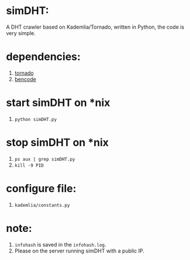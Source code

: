 simDHT:
======
A DHT crawler based on Kademlia/Tornado, written in Python, the code is very simple.

dependencies:
======
1. [tornado](https://pypi.python.org/pypi/tornado/3.2)
2. [bencode](https://pypi.python.org/pypi/bencode/1.0)


start simDHT on *nix
============================
1. `python simDHT.py`


stop simDHT on *nix
===========================
1. `ps aux | grep simDHT.py`
2. `kill -9 PID`


configure file:
===============
1. `kademlia/constants.py`

note:
====
1. `infohash` is saved in the `infohash.log`.
2. Please on the server running simDHT with a public IP.

